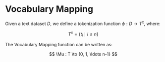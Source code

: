# Vocabulary Mapping

Given a text dataset $D$, we define a tokenization function $\phi: D \to T^x$, where:

$$
T^x = \{t_i \mid i \leq n\}
$$

The Vocabulary Mapping function can be written as:

$$
\Mu : T \to {0, 1, \ldots n-1}
$$